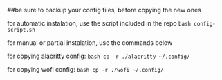 ##be sure to backup your config files, before copying the new ones

for automatic instalation, use the script included in the repo
```bash config-script.sh```

for manual or partial instalation, use the commands below

for copying alacritty config:
```bash cp -r ./alacritty ~/.config/```

for copying wofi config:
```bash cp -r ./wofi ~/.config/```
